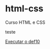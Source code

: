 # html-css
 Curso HTML e CSS

teste

<a href="https://leandrogoliv.github.io/html-css/exercicios/desafios/def10/android.html" target="_blank">Executar o def10</a>